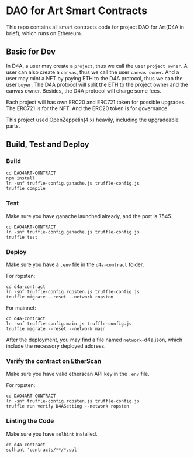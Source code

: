 # DAO for Art Smart Contracts

This repo contains all smart contracts code for project DAO for Art(D4A in
brief), which runs
on Ethereum.

## Basic for Dev

In D4A, a user may create a `project`, thus we call the user `project owner`.
A user can also create a `canvas`, thus we call the user `canvas owner`.
And a user may mint a NFT by paying ETH to the D4A protocol, thus we can the user
`buyer`. The D4A protocol will split the ETH to the project owner and the
canvas owner. Besides, the D4A protocol will charge some fees.

Each project will has own ERC20 and ERC721 token for possible upgrades. The
ERC721 is for the NFT. And the ERC20 token is for governance.

This project used OpenZeppelin(4.x) heavily, including the upgradeable parts.

## Build, Test and Deploy


### Build
```
cd DAO4ART-CONTRACT
npm install
ln -snf truffle-config.ganache.js truffle-config.js
truffle compile
```

### Test
Make sure you have ganache launched already, and the port is 7545.

```
cd DAO4ART-CONTRACT
ln -snf truffle-config.ganache.js truffle-config.js
truffle test
```

### Deploy
Make sure you have a `.env` file in the `d4a-contract` folder.

For ropsten:
```
cd d4a-contract
ln -snf truffle-config.ropsten.js truffle-config.js
truffle migrate --reset --network ropsten
```

For mainnet:
```
cd d4a-contract
ln -snf truffle-config.main.js truffle-config.js
truffle migrate --reset --network main
```

After the deployment, you may find a file named `network`-d4a.json, which
include the necessory deployed address.

### Verify the contract on EtherScan

Make sure you have valid etherscan API key in the `.env` file.

For ropsten:
```
cd DAO4ART-CONTRACT
ln -snf truffle-config.ropsten.js truffle-config.js
truffle run verify D4ASetting --network ropsten
```


### Linting the Code

Make sure you have `solhint` installed.
```
cd d4a-contract
solhint 'contracts/**/*.sol'
```



